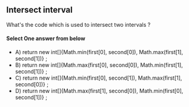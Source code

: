 <!-- Answer =  -->
## Intersect interval
What's the code which is used to intersect two intervals ?

#### Select One answer from below
- A) return new int[]{Math.min(first[0], second[0]), Math.max(first[1], second[1])} ;
- B) return new int[]{Math.max(first[0], second[0]), Math.min(first[1], second[1])} ;
- C) return new int[]{Math.min(first[0], second[1]), Math.max(first[1], second[0])} ;
- D) return new int[]{Math.max(first[1], second[0]), Math.min(first[0], second[1])} ;
